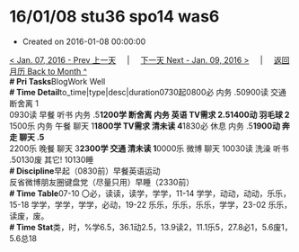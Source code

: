 # 16/01/08 stu36 spo14 was6

* Created on 2016-01-08 00:00:00

[&lt; Jan. 07, 2016 - Prev 上一天](d07.md)     \|     [下一天 Next - Jan. 09, 2016 &gt;](d09.md)     \|     [返回月历 Back to Month ^](index.md)   
**\# Pri Tasks**BlogWork Well  
**\# Time Detail**to\_time\|type\|desc\|duration0730起0800必 内务 .50900读 交通 断舍离 1  
0930读 早餐 听书 内务 .5**1200学 断舍离 内务 英语 TV需求 2.51400动 羽毛球 2**  
1500乐 内务 午餐 聊天 1**1800学 TV需求 清未读 4**1830必 休息 内务 .5**1900动 奔走 聊天 .5**  
2200乐 晚餐 聊天 3**2300学 交通 清未读 1**0000乐 微博 聊天 10030读 洗澡 听书 .50130废 其它! 10130睡  
**\# Discipline**早起（0830前）早餐英语运动  
反省微博朋友圈键盘党（尽量只用）早睡（2330前）  
**\# Time Table**07-10 〇必，读读，读学，学学，11-14 学学，动动，动动，乐乐，15-18 学学，学学，学学，必动，19-22 乐乐，乐乐，乐乐，学学，23-02 乐乐，读废，废。  
**\# Time Stat**类，时，%学6.5，36.1动2.5，13.9读2，11.1乐5，27.8必1，5.6废1，5.6总18

